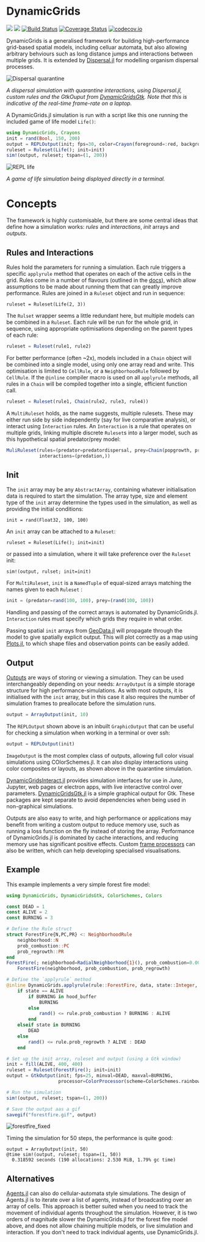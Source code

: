 # DynamicGrids

[![](https://img.shields.io/badge/docs-stable-blue.svg)](https://cesaraustralia.github.io/DynamicGrids.jl/stable)
[![](https://img.shields.io/badge/docs-dev-blue.svg)](https://cesaraustralia.github.io/DynamicGrids.jl/dev)
[![Build Status](https://travis-ci.org/cesaraustralia/DynamicGrids.jl.svg?branch=master)](https://travis-ci.org/cesaraustralia/DynamicGrids.jl) 
[![Coverage Status](https://coveralls.io/repos/cesaraustralia/DynamicGrids.jl/badge.svg?branch=master&service=github)](https://coveralls.io/github/cesaraustralia/DynamicGrids.jl?branch=master) 
[![codecov.io](http://codecov.io/github/cesaraustralia/DynamicGrids.jl/coverage.svg?branch=master)](http://codecov.io/github/cesaraustralia/DynamicGrids.jl?branch=master)

DynamicGrids is a generalised framework for building high-performance grid-based spatial models, including celluar automata, but also allowing arbitrary behviours such as long distance jumps and interactions between multiple grids. It is extended by [Dispersal.jl](https://github.com/cesaraustralia/Dispersal.jl) for modelling organism dispersal processes.

![Dispersal quarantine](https://raw.githubusercontent.com/cesaraustralia/DynamicGrids.jl/media/dispersal_quarantine.gif)

*A dispersal simulation with quarantine interactions, using Dispersal.jl, custom rules and the 
GtkOuput from [DynamicGridsGtk](https://github.com/cesaraustralia/DynamicGridsGtk.jl). 
Note that this is indicative of the real-time frame-rate on a laptop.*

A DynamicGrids.jl simulation is run with a script like this one
running the included game of life model `Life()`:

```julia
using DynamicGrids, Crayons
init = rand(Bool, 150, 200)
output = REPLOutput(init; fps=30, color=Crayon(foreground=:red, background=:black, bold=true))
ruleset = Ruleset(Life(); init=init)
sim!(output, ruleset; tspan=(1, 200))
```

![REPL life](https://github.com/cesaraustralia/DynamicGrids.jl/blob/media/life.gif?raw=true)

*A game of life simulation being displayed directly in a terminal.*


# Concepts

The framework is highly customisable, but there are some central ideas that define
how a simulation works: *rules* and *interactions*, *init* arrays and *outputs*.


## Rules and Interactions

Rules hold the parameters for running a simulation. Each rule triggers a
specific `applyrule` method that operates on each of the active cells in the grid.
Rules come in a number of flavours (outlined in the 
[docs](https://cesaraustralia.github.io/DynamicGrids.jl/stable/#Rules-1)), which allow
assumptions to be made about running them that can greatly improve performance.
Rules are joined in a `Ruleset` object and run in sequence:

```
ruleset = Ruleset(Life(2, 3))
```

The `Rulset` wrapper seems a little redundant here, but multiple models can be
combined in a `Ruleset`. Each rule will be run for the whole grid, in sequence,
using appropriate optimisations depending on the parent types of each rule:

```julia
ruleset = Ruleset(rule1, rule2)
```

For better performance (often ~2x), models included in a `Chain` object will be
combined into a single model, using only one array read and write. This
optimisation is limited to `CellRule`, or a `NeighborhoodRule`
followed by `CellRule`. If the `@inline` compiler macro is used on all
`applyrule` methods, all rules in a `Chain` will be compiled together into a single, 
efficient function call.

```julia
ruleset = Ruleset(rule1, Chain(rule2, rule3, rule4))
```

A `MultiRuleset` holds, as the name suggests, multiple rulesets. These may
either run side by side independently (say for live comparative analysis), or
interact using `Interaction` rules. An `Interaction` is a rule that operates on
multiple grids, linking multiple discrete `Ruleset`s into a larger model, such
as this hypothetical spatial predator/prey model:

```julia
MuliRuleset(rules=(predator=predatordispersal, prey=Chain(popgrowth, preydispersal)),
            interactions=(predation,))
```


## Init

The `init` array may be any `AbstractArray`, containing whatever initialisation
data is required to start the simulation. The array type, size and element type
of the `init` array determine the types used in the simulation, as well as
providing the initial conditions:

```juli
init = rand(Float32, 100, 100)
```

An `init` array can be attached to a `Ruleset`: 

```
ruleset = Ruleset(Life(); init=init)
```

or passed into a simulation, where it will take preference over the `Ruleset` init:

```
sim!(output, rulset; init=init)
```

For `MultiRuleset`, `init` is a `NamedTuple` of equal-sized arrays
matching the names given to each `Ruleset` :

```julia
init = (predator=rand(100, 100), prey=(rand(100, 100))
```

Handling and passing of the correct arrays is automated by DynamicGrids.jl.
`Interaction` rules must specify which grids they require in what order. 

Passing spatial `init` arrays from [GeoData.jl](https://github.com/rafaqz/GeoData.jl) 
will propagate through the model to give spatially explicit output. This will plot 
correctly as a map using [Plots.jl](https://github.com/JuliaPlots/Plots.jl), 
to which shape files and observation points can be easily added.

## Output 

[Outputs](https://cesaraustralia.github.io/DynamicGrids.jl/stable/#Output-1)
are ways of storing or viewing a simulation. They can be used
interchangeably depending on your needs: `ArrayOutput` is a simple storage
structure for high performance-simulations. As with most outputs, it is
initialised with the `init` array, but in this case it also requires the number
of simulation frames to preallocate before the simulation runs.

```julia
output = ArrayOutput(init, 10)
```

The `REPLOutput` shown above is an inbuilt `GraphicOutput` that can be useful for checking a
simulation when working in a terminal or over ssh:

```julia
output = REPLOutput(init)
```

`ImageOutput` is the most complex class of outputs, allowing full color visual
simulations using COlorSchemes.jl. It can also display interactions using color 
composites or layouts, as shown above in the quarantine simulation.

[DynamicGridsInteract.jl](https://github.com/cesaraustralia/DynamicGridsInteract.jl)
provides simulation interfaces for use in Juno, Jupyter, web pages or electron
apps, with live interactive control over parameters.
[DynamicGridsGtk.jl](https://github.com/cesaraustralia/DynamicGridsGtk.jl) is a
simple graphical output for Gtk. These packages are kept separate to avoid
dependencies when being used in non-graphical simulations. 

Outputs are also easy to write, and high performance or applications may benefit
from writing a custom output to reduce memory use, such as running a loss function on the fly
instead of storing the array. Performance of DynamicGrids.jl is dominated by cache
interactions, and reducing memory use has significant positive effects. Custom 
[frame processors](https://cesaraustralia.github.io/DynamicGrids.jl/stable/#Frame-processors-1)
can also be written, which can help developing specialised visualisations.

## Example

This example implements a very simple forest fire model:

```julia
using DynamicGrids, DynamicGridsGtk, ColorSchemes, Colors

const DEAD = 1
const ALIVE = 2
const BURNING = 3

# Define the Rule struct
struct ForestFire{N,PC,PR} <: NeighborhoodRule
    neighborhood::N
    prob_combustion::PC
    prob_regrowth::PR
end
ForestFire(; neighborhood=RadialNeighborhood{1}(), prob_combustion=0.0001, prob_regrowth=0.01) =
    ForestFire(neighborhood, prob_combustion, prob_regrowth)

# Define the `applyrule` method
@inline DynamicGrids.applyrule(rule::ForestFire, data, state::Integer, index, hood_buffer) =
    if state == ALIVE
        if BURNING in hood_buffer
            BURNING
        else
            rand() <= rule.prob_combustion ? BURNING : ALIVE
        end
    elseif state in BURNING
        DEAD
    else
        rand() <= rule.prob_regrowth ? ALIVE : DEAD
    end

# Set up the init array, ruleset and output (using a Gtk window)
init = fill(ALIVE, 400, 400)
ruleset = Ruleset(ForestFire(); init=init)
output = GtkOutput(init; fps=25, minval=DEAD, maxval=BURNING,
                   processor=ColorProcessor(scheme=ColorSchemes.rainbow, zerocolor=RGB24(0.0)))

# Run the simulation
sim!(output, ruleset; tspan=(1, 200))

# Save the output aas a gif
savegif("forestfire.gif", output)
```
![forestfire_fixed](https://user-images.githubusercontent.com/2534009/72052469-5450c580-3319-11ea-8948-5196d1c6fd33.gif)

Timing the simulation for 50 steps, the performance is quite good:

```
output = ArrayOutput(init, 50)
@time sim!(output, ruleset; tspan=(1, 50))
  0.318592 seconds (190 allocations: 2.530 MiB, 1.79% gc time)
```


## Alternatives

[Agents.jl](https://github.com/JuliaDynamics/Agents.jl) can also do cellular-automata style simulations. The design of Agents.jl is to iterate over a list of agents, instead of broadcasting over an array of cells. This approach is better suited  when you need to track the movement of individual agents throughout the simulation. However, it is two orders of magnitude slower the DynamicGrids.jl for the forest fire model above, and does not allow chaining multiple models, or live simulation and interaction. If you don't need to track individual agents, use DynamicGrids.jl.
